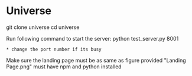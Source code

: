 # Universe

git clone universe
	cd universe

Run following command to start the server:
	python test_server.py 8001

	* change the port number if its busy

Make sure the landing page must be as same as figure provided "Landing Page.png"
must have npm and python installed
